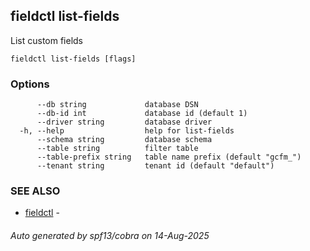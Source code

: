 ## fieldctl list-fields

List custom fields

```
fieldctl list-fields [flags]
```

### Options

```
      --db string             database DSN
      --db-id int             database id (default 1)
      --driver string         database driver
  -h, --help                  help for list-fields
      --schema string         database schema
      --table string          filter table
      --table-prefix string   table name prefix (default "gcfm_")
      --tenant string         tenant id (default "default")
```

### SEE ALSO

* [fieldctl](fieldctl.md)	 - 

###### Auto generated by spf13/cobra on 14-Aug-2025

